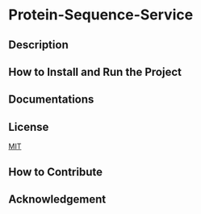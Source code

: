 # Protein-Sequence-Service

## Description


## How to Install and Run the Project


## Documentations


## License
[MIT](LICENSE.me)

## How to Contribute


## Acknowledgement
